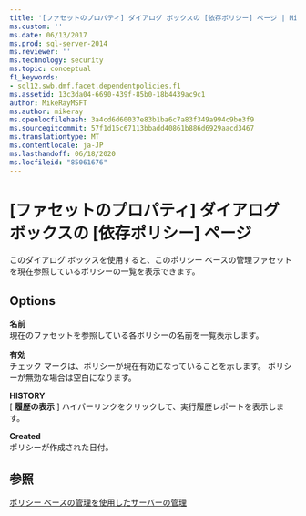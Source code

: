 ```yaml
---
title: '[ファセットのプロパティ] ダイアログ ボックスの [依存ポリシー] ページ | Microsoft Docs'
ms.custom: ''
ms.date: 06/13/2017
ms.prod: sql-server-2014
ms.reviewer: ''
ms.technology: security
ms.topic: conceptual
f1_keywords:
- sql12.swb.dmf.facet.dependentpolicies.f1
ms.assetid: 13c3da04-6690-439f-85b0-18b4439ac9c1
author: MikeRayMSFT
ms.author: mikeray
ms.openlocfilehash: 3a4cd6d60037e83b1ba6c7a83f349a994c9be3f9
ms.sourcegitcommit: 57f1d15c67113bbadd40861b886d6929aacd3467
ms.translationtype: MT
ms.contentlocale: ja-JP
ms.lasthandoff: 06/18/2020
ms.locfileid: "85061676"
---
```

# <a name="facet-properties-dialog-box-dependent-policies-page"></a>[ファセットのプロパティ] ダイアログ ボックスの [依存ポリシー] ページ
  このダイアログ ボックスを使用すると、このポリシー ベースの管理ファセットを現在参照しているポリシーの一覧を表示できます。  
  
## <a name="options"></a>Options  
 **名前**  
 現在のファセットを参照している各ポリシーの名前を一覧表示します。  
  
 **有効**  
 チェック マークは、ポリシーが現在有効になっていることを示します。 ポリシーが無効な場合は空白になります。  
  
 **HISTORY**  
 [ **履歴の表示** ] ハイパーリンクをクリックして、実行履歴レポートを表示します。  
  
 **Created**  
 ポリシーが作成された日付。  
  
## <a name="see-also"></a>参照  
 [ポリシー ベースの管理を使用したサーバーの管理](administer-servers-by-using-policy-based-management.md)  
  
  
